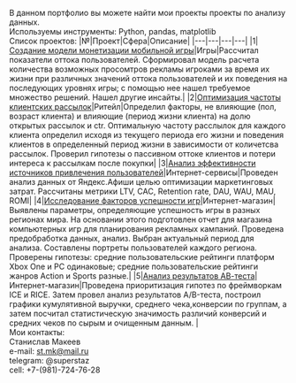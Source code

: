 В данном портфолио вы можете найти мои проекты проекты по анализу данных.<br>
Используемы инструменты: Python, pandas, matplotlib<br>
Список проектов:
|№|Проект|Сфера|Описание|
|---|---|---|---|
|1|[Создание модели монетизации мобильной игры](https://github.com/olapot/analytical_projects/tree/main/1%20%D0%A1%D0%BE%D0%B7%D0%B4%D0%B0%D0%BD%D0%B8%D0%B5%20%D0%BC%D0%BE%D0%B4%D0%B5%D0%BB%D0%B8%20%D0%BC%D0%BE%D0%BD%D0%B5%D1%82%D0%B8%D0%B7%D0%B0%D1%86%D0%B8%D0%B8%20%D0%BC%D0%BE%D0%B1%D0%B8%D0%BB%D1%8C%D0%BD%D0%BE%D0%B9%20%D0%B8%D0%B3%D1%80%D1%8B)|Игры|Рассчитал показатели оттока пользователей. Cформировал модель расчета количества возможных просомтров рекламы игроками за время их жизни при различных значений оттока пользователей и их поведения на последующих уровнях игры; с помощью нее нашел требуемое множество решений. Нашел другие инсайты.|
|2|[Оптимизация частоты клиентских рассылок](https://github.com/olapot/analytical_projects/tree/main/2%20%D0%9E%D0%BF%D1%82%D0%B8%D0%BC%D0%B8%D0%B7%D0%B0%D1%86%D0%B8%D1%8F%20%D1%87%D0%B0%D1%81%D1%82%D0%BE%D1%82%D1%8B%20%D0%BA%D0%BB%D0%B8%D0%B5%D0%BD%D1%82%D1%81%D0%BA%D0%B8%D1%85%20%D1%80%D0%B0%D1%81%D1%81%D1%8B%D0%BB%D0%BE%D0%BA)|Ритейл|Определил факторы, не влияющие (пол, возраст клиента) и влияющие (период жизни клиента) на долю открытых рассылок и ctr. Оптимальную частоту расслылок для каждого клиента определил исходя из текущего периода его жизни и поведения клиентов в определенный период жизни в зависимости от количетсва рассылок. Проверил гипотезы о пассивном оттоке клиентов и потери интереса к рассылкам после покупки|
|3|[Анализ эффективности источников привлечения пользователей](https://github.com/olapot/analytical_projects/tree/main/3%20%D0%90%D0%BD%D0%B0%D0%BB%D0%B8%D0%B7%20%D1%8D%D1%84%D1%84%D0%B5%D0%BA%D1%82%D0%B8%D0%B2%D0%BD%D0%BE%D1%81%D1%82%D0%B8%20%D0%B8%D1%81%D1%82%D0%BE%D1%87%D0%BD%D0%B8%D0%BA%D0%BE%D0%B2%20%D0%BF%D1%80%D0%B8%D0%B2%D0%BB%D0%B5%D1%87%D0%B5%D0%BD%D0%B8%D1%8F%20%D0%BF%D0%BE%D0%BB%D1%8C%D0%B7%D0%BE%D0%B2%D0%B0%D1%82%D0%B5%D0%BB%D0%B5%D0%B9)|Интернет-сервисы|Проведен анализ данных от Яндекс.Афиши целью оптимизации маркетинговых затрат. Рассчитаны метрики LTV, CAC, Retention rate, DAU, WAU, MAU, ROMI|
|4|[Исследование факторов успешности игр](https://github.com/olapot/analytical_projects/tree/main/4%20%D0%98%D1%81%D1%81%D0%BB%D0%B5%D0%B4%D0%BE%D0%B2%D0%B0%D0%BD%D0%B8%D0%B5%20%D1%83%D1%81%D0%BF%D0%B5%D1%88%D0%BD%D0%BE%D1%81%D1%82%D0%B8%20%D0%B8%D0%B3%D1%80)|Интернет-магазин|Выявлены параметры, определяющие успешность игры в разных регионах мира. На основании этого подготовлен отчет для магазина компьютерных игр для планирования рекламных кампаний. Проведена предобработка данных, анализ. Выбран актуальный период для анализа. Составлены портреты пользователей каждого региона. Проверены гипотезы: средние пользовательские рейтинги платформ Xbox One и PC одинаковые; средние пользовательские рейтинги жанров Action и Sports разные.|
|5|[Анализ результатов АВ-теста](https://github.com/olapot/analytical_projects/tree/main/5%20%D0%90%D0%BD%D0%B0%D0%BB%D0%B8%D0%B7%20%D1%80%D0%B5%D0%B7%D1%83%D0%BB%D1%8C%D1%82%D0%B0%D1%82%D0%BE%D0%B2%20%D0%90%D0%92-%D1%82%D0%B5%D1%81%D1%82%D0%B0)|	Интернет-магазин|Проведена приоритизация гипотез по фреймворкам ICE и RICE. Затем провел анализ результатов A/B-теста, построил графики кумулятивной выручки, среднего чека,конверсии по группам, а затем посчитал статистическую значимость различий конверсий и средних чеков по сырым и очищенным данным. |
<br>
Мои контакты:<br>
Станислав Макеев<br>
e-mail: st.mk@mail.ru<br>
telegram: @superstaz<br>
cell: +7-(981)-724-76-28
